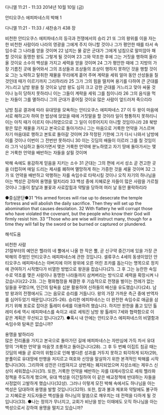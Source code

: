다니엘 11:21 - 11:33 
2014년 10월 10일 (금)

안티오쿠스 에피파네스의 박해 1



다니엘 11:21 - 11:33 / 새찬송가 438 장


비천한 안티오쿠스 에피파네스의 등극과 전쟁에서의 승리
21 또 그의 왕위를 이을 자는 한 비천한 사람이라 나라의 영광을 그에게 주지 아니할 것이나 그가 평안한 때를 타서 속임수로 그 나라를 얻을 것이며 22 넘치는 물 같은 군대가 그에게 넘침으로 말미암아 패할 것이요 동맹한 왕도 그렇게 될 것이며 23 그와 약조한 후에 그는 거짓을 행하여 올라올 것이요 소수의 백성을 가지고 세력을 얻을 것이며 24 그가 평안한 때에 그 지방의 가장 기름진 곳에 들어와서 그의 조상들과 조상들의 조상이 행하지 못하던 것을 행할 것이요 그는 노략하고 탈취한 재물을 무리에게 흩어 주며 계략을 세워 얼마 동안 산성들을 칠 것인데 때가 이르기까지 그리하리라 25 그가 그의 힘을 떨치며 용기를 다하여 큰 군대를 거느리고 남방 왕을 칠 것이요 남방 왕도 심히 크고 강한 군대를 거느리고 맞아 싸울 것이나 능히 당하지 못하리니 이는 그들이 계략을 세워 그를 침이니라 26 그의 음식을 먹는 자들이 그를 멸하리니 그의 군대가 흩어질 것이요 많은 사람이 엎드러져 죽으리라

남방 침공 결과에 따라 유대땅을 모욕하는 안티오쿠스 에피파네스
27 이 두 왕이 마음에 서로 해하고자 하여 한 밥상에 앉았을 때에 거짓말을 할 것이라 일이 형통하지 못하리니 이는 아직 때가 이르지 아니하였으므로 그 일이 이루어지지 아니할 것임이니라 28 북방 왕은 많은 재물을 가지고 본국으로 돌아가리니 그는 마음으로 거룩한 언약을 거스르며 자기 마음대로 행하고 본토로 돌아갈 것이며 29 작정된 기한에 그가 다시 나와서 남방에 이를 것이나 이번이 그 전번만 못하리니 30 이는 깃딤의 배들이 이르러 그를 칠 것임이라 그가 낙심하고 돌아가면서 맺은 거룩한 언약에 분노하였고 자기 땅에 돌아가서는 맺은 거룩한 언약을 배반하는 자들을 살필 것이며

박해 속에도 용감하게 믿음을 지키는 소수
31 군대는 그의 편에 서서 성소 곧 견고한 곳을 더럽히며 매일 드리는 제사를 폐하며 멸망하게 하는 가증한 것을 세울 것이며 32 그가 또 언약을 배반하고 악행하는 자를 속임수로 타락시킬 것이나 오직 자기의 하나님을 아는 백성은 강하여 용맹을 떨치리라 33 백성 중에 지혜로운 자들이 많은 사람을 가르칠 것이나 그들이 칼날과 불꽃과 사로잡힘과 약탈을 당하여 여러 날 동안 몰락하리라



●중심문단●31 “His armed forces will rise up to desecrate the temple fortress and will abolish the daily sacrifice. Then they will set up the abomination that causes desolation. 32 With flattery he will corrupt those who have violated the covenant, but the people who know their God will firmly resist him. 33 “Those who are wise will instruct many, though for a time they will fall by the sword or be burned or captured or plundered.

해석도움





비천한 사람  
21절부터의 예언은 헬라의 네 뿔에서 나올 한 작은 뿔, 곧 신구약 중간기에 있을 가장 큰 박해의 주범인 안티오쿠스 에피파네스에 관한 것입니다. 셀류쿠스 4세의 동생이었던 안티오쿠스 에피파네스는 아버지에 이어 왕위에 오른 어린 조카를 돕는다는 명목으로 정치에 관여하기 시작했다가 비열한 방법으로 왕권을 잡습니다(21). 그 후 그는 능란한 속임수로 약조를 맺은 사람이나 동맹한 나라들까지 삼켜버리는 방식으로 세력을 확장시켜 나갔습니다(22-23). 그는 평화협정을 체결한 후 기습적으로 전쟁을 벌이는 전례가 없는 일들을 꾸몄으며, 인간의 탐욕을 십분 활용하여 신하들의 배신을 유도했습니다(24). 남방 왕과의 전쟁에서도 그는 음모로 승리를 거둡니다. 왕의 가장 가까운 측근 중에 반역자를 심어두었기 때문입니다(25-26). 승리한 에피파네스는 더 완전한 속임수로 애굽을 삼키기 위해 포로로 잡아온 톨레미 6세를 이용하려 했습니다. 하지만 원한을 품고 있던 톨레미 6세 역시 에피파네스를 속이고 새로 세워진 남방 왕 톨레미 7세와 협력함으로 이 같은 계획은 무산되고 맙니다(27). 
●혹시 내 안에는 안티오쿠스 에피파네스의 비열함과 속임수와 탐욕은 없습니까?

용맹을 발하리라  
많은 전리품을 가지고 본국으로 돌아가던 길에 에피파네스는 자만심에 가득 차서 유대 땅의 ‘거룩한 언약’을 마음껏 조롱하고 돌아갑니다(28). 그 후 두 번째 이집트 침공 때는 깃딤의 배들 곧 로마의 위협으로 인해 별다른 성과를 거두지 못하고 퇴각하게 되자(29), 분풀이로 유대땅에 만행을 저지르고 여호와 신앙을 말살하기 위한 본격적인 박해를 시작합니다(30). 그리하여 성전은 더럽혀지고 상번제는 폐지되었으며 지성소에는 제우스 신상이 세워졌습니다(31). 또한, 거룩한 언약을 배반하는 자를 대제사장으로 세워 헬라화 정책을 주도하게 했으며, 유대 백성을 이간질하여 이 같은 배교정책에 반대하는 자들을 사정없이 고발하게 했습니다(32상). 그러나 이렇게 모진 박해 속에서도 하나님을 아는 백성은 담대하여 용맹을 발할 것입니다(32하). 또한, 칼과 불과 체포와 약탈에도 불구하고 지혜로운 지도자들은 백성들을 하나님의 말씀으로 깨우치는 데 전력을 다하게 될 것입니다(33). 
●나는 정의가 무너지고, 교회가 비난을 받는 이때에도 오직 하나님을 아는 백성으로서 강하여 용맹을 떨치고 있습니까?